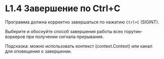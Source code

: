 # L1.4 Завершение по Ctrl+C

Программа должна корректно завершаться по нажатию `Ctrl+C` (SIGINT).

Выберите и обоснуйте способ завершения работы всех горутин-воркеров при получении сигнала прерывания.

Подсказка: можно использовать контекст (context.Context) или канал для оповещения о завершении.
